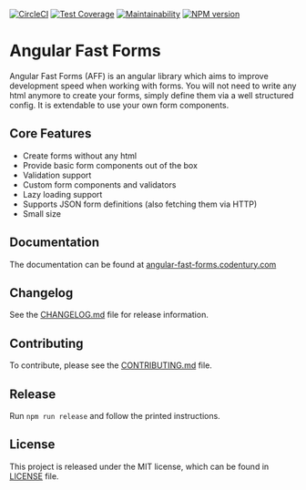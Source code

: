[![CircleCI](https://dl.circleci.com/status-badge/img/gh/Micky002/angular-fast-forms/tree/master.svg?style=svg)](https://dl.circleci.com/status-badge/redirect/gh/Micky002/angular-fast-forms/tree/master)
[![Test Coverage](https://api.codeclimate.com/v1/badges/b6d723a21d64300ba914/test_coverage)](https://codeclimate.com/github/Micky002/angular-fast-forms/test_coverage)
[![Maintainability](https://api.codeclimate.com/v1/badges/b6d723a21d64300ba914/maintainability)](https://codeclimate.com/github/Micky002/angular-fast-forms/maintainability)
[![NPM version](https://img.shields.io/npm/v/@ngx-fast-forms/core)](https://badge.fury.io/js/@ngx-fast-forms%2Fcore)

# Angular Fast Forms

Angular Fast Forms (AFF) is an angular library which aims to improve development speed
when working with forms. You will not need to write any html anymore to create your forms,
simply define them via a well structured config. It is extendable to use your own
form components.

## Core Features

* Create forms without any html
* Provide basic form components out of the box
* Validation support
* Custom form components and validators
* Lazy loading support
* Supports JSON form definitions (also fetching them via HTTP)
* Small size

## Documentation

The documentation can be found at [angular-fast-forms.codentury.com](https://angular-fast-forms.codentury.com)

## Changelog

See the [CHANGELOG.md](CHANGELOG.md) file for release information.

## Contributing

To contribute, please see the [CONTRIBUTING.md](CONTRIBUTING.md) file.

## Release

Run `npm run release` and follow the printed instructions.

## License

This project is released under the MIT license, which can be found in [LICENSE](LICENSE) file.
